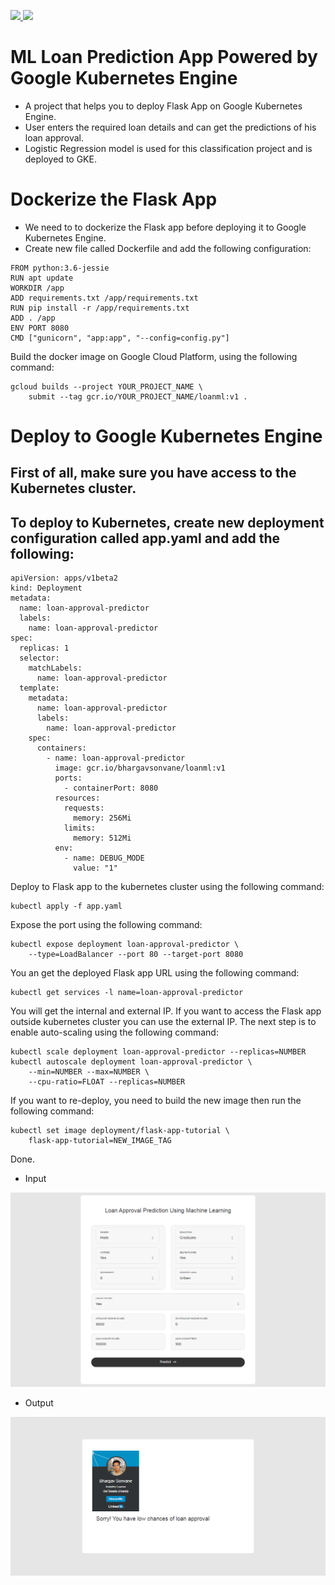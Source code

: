 <p>
  <a href="https://www.linkedin.com/in/bhargavsonvane/" target="_blank">
   <img src="https://img.shields.io/badge/linkedin-%230077B5.svg?&style=for-the-badge&logo=linkedin&logoColor=white">
 </a>
  <a href="https://opensource.org/licenses/MIT" target="_blank">
   <img src="https://img.shields.io/badge/License-MIT-yellow.svg?&style=for-the-badge&logoColor=white">
 </a>
</p>

# ML Loan Prediction App Powered by Google Kubernetes Engine
- A project that helps you to deploy Flask App on Google Kubernetes Engine. 
- User enters the required loan details and can get the predictions of his loan approval.
- Logistic Regression model is used for this classification project and is deployed to 
GKE.

# Dockerize the Flask App
- We need to to dockerize the Flask app before deploying it to Google Kubernetes Engine. 
- Create new file called Dockerfile and add the following configuration:

```
FROM python:3.6-jessie
RUN apt update
WORKDIR /app
ADD requirements.txt /app/requirements.txt
RUN pip install -r /app/requirements.txt
ADD . /app
ENV PORT 8080
CMD ["gunicorn", "app:app", "--config=config.py"]

```
Build the docker image on Google Cloud Platform, using the following command:
```
gcloud builds --project YOUR_PROJECT_NAME \
    submit --tag gcr.io/YOUR_PROJECT_NAME/loanml:v1 .
```



# Deploy to Google Kubernetes Engine
## First of all, make sure you have access to the Kubernetes cluster. 
## To deploy to Kubernetes, create new deployment configuration called app.yaml and add the following:
```
apiVersion: apps/v1beta2
kind: Deployment
metadata:
  name: loan-approval-predictor
  labels:
    name: loan-approval-predictor
spec:
  replicas: 1
  selector:
    matchLabels:
      name: loan-approval-predictor
  template:
    metadata:
      name: loan-approval-predictor
      labels:
        name: loan-approval-predictor
    spec:
      containers:
        - name: loan-approval-predictor
          image: gcr.io/bhargavsonvane/loanml:v1
          ports:
            - containerPort: 8080
          resources:
            requests:
              memory: 256Mi
            limits:
              memory: 512Mi
          env:
            - name: DEBUG_MODE
              value: "1"
```
Deploy to Flask app to the kubernetes cluster using the following command:

```
kubectl apply -f app.yaml
```

Expose the port using the following command:

```
kubectl expose deployment loan-approval-predictor \
    --type=LoadBalancer --port 80 --target-port 8080
```

You an get the deployed Flask app URL using the following command:

```
kubectl get services -l name=loan-approval-predictor
```
You will get the internal and external IP. If you want to access the Flask app outside kubernetes cluster you can use the external IP.
The next step is to enable auto-scaling using the following command:

```
kubectl scale deployment loan-approval-predictor --replicas=NUMBER
kubectl autoscale deployment loan-approval-predictor \
    --min=NUMBER --max=NUMBER \
    --cpu-ratio=FLOAT --replicas=NUMBER
```
If you want to re-deploy, you need to build the new image then run the following command:

```
kubectl set image deployment/flask-app-tutorial \
    flask-app-tutorial=NEW_IMAGE_TAG
```
Done.
- Input
<p align="center">
<img src="loan-approval-predictor.herokuapp.com_.png" />
</p>


- Output
<p align="center">
<img src="loan-approval-predictor.herokuapp.com_predict.png" />
</p>
